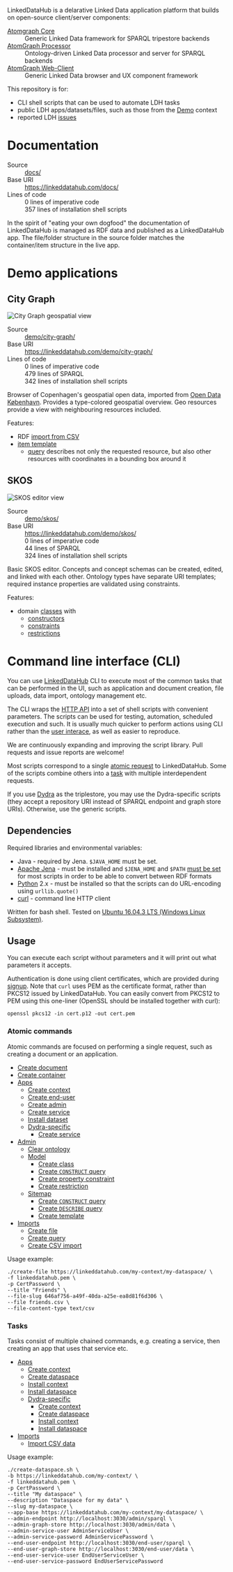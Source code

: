 LinkedDataHub is a delarative Linked Data application platform that builds on open-source client/server components:
<dl>
  <dt><a href="../../../Core">Atomgraph Core</a></dt>
  <dd>Generic Linked Data framework for SPARQL tripestore backends</dd>
  <dt><a href="../../../Processor">AtomGraph Processor</a></dt>
  <dd>Ontology-driven Linked Data processor and server for SPARQL backends</dd>
  <dt><a href="../../../Web-Client">AtomGraph Web-Client</a></dt>
  <dd>Generic Linked Data browser and UX component framework</dd>
</dl>

This repository is for:
* CLI shell scripts that can be used to automate LDH tasks
* public LDH apps/datasets/files, such as those from the [Demo](https://linkeddatahub.com/demo/) context
* reported LDH [issues](../../issues)

Documentation
=============

<dl>
    <dt>Source</dt>
    <dd><a href="../../tree/master/apps/docs/">docs/</a></dd>
    <dt>Base URI</dt>
    <dd><a href="https://linkeddatahub.com/docs/">https://linkeddatahub.com/docs/</a></dd>
    <dt>Lines of code</dt>
    <dd>0 lines of imperative code</dd>
    <dd>357 lines of installation shell scripts</dd>
</dl>

In the spirit of "eating your own dogfood" the documentation of LinkedDataHub is managed as RDF data and published as a LinkedDataHub app.
The file/folder structure in the source folder matches the container/item structure in the live app.

Demo applications
=================

City Graph
----------

![City Graph geospatial view](../../raw/master/apps/demo/city-graph/screenshot.png "City Graph geospatial view")

<dl>
    <dt>Source</dt>
    <dd><a href="../../tree/master/apps/demo/city-graph/">demo/city-graph/</a></dd>
    <dt>Base URI</dt>
    <dd><a href="https://linkeddatahub.com/demo/city-graph/">https://linkeddatahub.com/demo/city-graph/</a></dd>
    <dt>Lines of code</dt>
    <dd>0 lines of imperative code</dd>
    <dd>479 lines of SPARQL</dd>
    <dd>342 lines of installation shell scripts</dd>
</dl>

Browser of Copenhagen's geospatial open data, imported from [Open Data København](https://data.kk.dk/). Provides a type-colored geospatial overview. Geo resources provide a view with neighbouring resources included.

Features:
* RDF [import from CSV](../../blob/master/apps/demo/city-graph/import-csv.sh)
* [item template](../../blob/master/apps/demo/city-graph/admin/sitemap/create-templates.sh)
    * [query](../../blob/master/apps/demo/city-graph/admin/sitemap/queries/describe-place.rq) describes not only the requested resource, but also other resources with coordinates in a bounding box around it

SKOS
----

![SKOS editor view](../../raw/master/apps/demo/skos/screenshot.png "SKOS editor view")

<dl>
    <dt>Source</dt>
    <dd><a href="../../tree/master/apps/demo/skos/">demo/skos/</a></dd>
    <dt>Base URI</dt>
    <dd><a href="https://linkeddatahub.com/demo/skos/">https://linkeddatahub.com/demo/skos/</a></dd>
    <dd>0 lines of imperative code</dd>
    <dd>44 lines of SPARQL</dd>
    <dd>324 lines of installation shell scripts</dd>
</dl>

Basic SKOS editor. Concepts and concept schemas can be created, edited, and linked with each other. Ontology types have separate URI templates; required instance properties are validated using constraints.

Features:
* domain [classes](../../blob/master/apps/demo/skos/admin/model/create-classes.sh) with
    * [constructors](../../blob/master/apps/demo/skos/admin/model/create-constructors.sh)
    * [constraints](../../blob/master/apps/demo/skos/admin/model/create-constraints.sh)
    * [restrictions](../../blob/master/apps/demo/skos/admin/model/create-restrictions.sh)

Command line interface (CLI)
============================

You can use [LinkedDataHub](https://linkeddatahub.com/docs/about) CLI to execute most of the common tasks that can be performed in the UI, such as application and document creation, file uploads, data import, ontology management etc.

The CLI wraps the [HTTP API](https://linkeddatahub.com/docs/http-api) into a set of shell scripts with convenient parameters. The scripts can be used for testing, automation, scheduled execution and such. It is usually much quicker to perform actions using CLI rather than the [user interace](https://linkeddatahub.com/docs/user-interface), as well as easier to reproduce.

We are continuously expanding and improving the script library. Pull requests and issue reports are welcome!

Most scripts correspond to a single [atomic request](#atomic-commands) to LinkedDataHub. Some of the scripts combine others into a [task](#tasks) with multiple interdependent requests.

If you use [Dydra](https://dydra.com) as the triplestore, you may use the Dydra-specific scripts (they accept a repository URI instead of SPARQL endpoint and graph store URIs). Otherwise, use the generic scripts.

Dependencies
------------

Required libraries and environmental variables:
* Java - required by Jena. `$JAVA_HOME` must be set.
* [Apache Jena](https://jena.apache.org/) - must be installed and `$JENA_HOME` and `$PATH` [must be set](https://jena.apache.org/documentation/tools/index.html) for most scripts in order to be able to convert between RDF formats
* [Python](https://www.python.org/) 2.x - must be installed so that the scripts can do URL-encoding using `urllib.quote()`
* [curl](https://curl.haxx.se/) - command line HTTP client

Written for bash shell. Tested on [Ubuntu 16.04.3 LTS (Windows Linux Subsystem)](https://www.microsoft.com/en-us/p/ubuntu-1804/9n9tngvndl3q).

Usage
-----

You can execute each script without parameters and it will print out what parameters it accepts.

Authentication is done using client certificates, which are provided during [signup](https://linkeddatahub.com/docs/getting-started#sign-up).
Note that `curl` uses PEM as the certificate format, rather than PKCS12 issued by LinkedDataHub. You can easily convert from PKCS12 to PEM using this one-liner (OpenSSL should
be installed together with curl):

    openssl pkcs12 -in cert.p12 -out cert.pem

### Atomic commands

Atomic commands are focused on performing a single request, such as creating a document or an application.

* [Create document](scripts/create-document.sh)
* [Create container](scripts/create-container.sh)
* [Apps](scripts/apps)
    * [Create context](scripts/apps/create-context-app.sh)
    * [Create end-user](scripts/apps/create-end-user-app.sh)
    * [Create admin](scripts/apps/create-admin-app.sh)
    * [Create service](scripts/apps/create-service.sh)
    * [Install dataset](scripts/apps/install-dataset.sh)
    * [Dydra-specific](scripts/apps/dydra)
        * [Create service](scripts/apps/dydra/create-service.sh)
* [Admin](scripts/admin)
    * [Clear ontology](scripts/admin/clear-ontology.sh)
    * [Model](scripts/admin/model)
        * [Create class](scripts/admin/model/create-class.sh)
        * [Create `CONSTRUCT` query](scripts/admin/model/create-construct.sh)
        * [Create property constraint](scripts/admin/model/create-property-constraint.sh)
        * [Create restriction](scripts/admin/model/create-restriction.sh)
    * [Sitemap](scripts/admin/sitemap)
        * [Create `CONSTRUCT` query](scripts/admin/sitemap/create-construct.sh)
        * [Create `DESCRIBE` query](scripts/admin/sitemap/create-describe.sh)
        * [Create template](scripts/admin/sitemap/create-template.sh)
* [Imports](scripts/imports)
    * [Create file](scripts/imports/create-file.sh)
    * [Create query](scripts/imports/create-query.sh)
    * [Create CSV import](scripts/imports/create-csv-import.sh)

Usage example:

    ./create-file https://linkeddatahub.com/my-context/my-dataspace/ \
    -f linkeddatahub.pem \
    -p CertPassword \
    --title "Friends" \
    --file-slug 646af756-a49f-40da-a25e-ea8d81f6d306 \
    --file friends.csv \
    --file-content-type text/csv

### Tasks

Tasks consist of multiple chained commands, e.g. creating a service, then creating an app that uses that service etc.

* [Apps](scripts/apps)
    * [Create context](scripts/apps/create-context.sh)
    * [Create dataspace](scripts/apps/create-dataspace.sh)
    * [Install context](scripts/apps/install-context.sh)
    * [Install dataspace](scripts/apps/install-dataspace.sh)
    * [Dydra-specific](scripts/apps/dydra)
        * [Create context](scripts/apps/dydra/create-context.sh)
        * [Create dataspace](scripts/apps/dydra/create-dataspace.sh)
        * [Install context](scripts/apps/dydra/install-context.sh)
        * [Install dataspace](scripts/apps/dydra/install-dataspace.sh)
* [Imports](scripts/imports)
    * [Import CSV data](scripts/imports/import-csv.sh)

Usage example:

    ./create-dataspace.sh \
    -b https://linkeddatahub.com/my-context/ \
    -f linkeddatahub.pem \
    -p CertPassword \
    --title "My dataspace" \
    --description "Dataspace for my data" \
    --slug my-dataspace \
    --app-base https://linkeddatahub.com/my-context/my-dataspace/ \
    --admin-endpoint http://localhost:3030/admin/sparql \
    --admin-graph-store http://localhost:3030/admin/data \
    --admin-service-user AdminServiceUser \
    --admin-service-password AdminServicePassword \
    --end-user-endpoint http://localhost:3030/end-user/sparql \
    --end-user-graph-store http://localhost:3030/end-user/data \
    --end-user-service-user EndUserServiceUser \
    --end-user-service-password EndUserServicePassword
